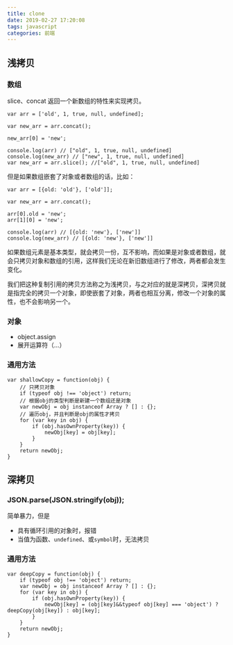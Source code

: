 ```yaml
---
title: clone
date: 2019-02-27 17:20:08
tags: javascript
categories: 前端
---
```

## 浅拷贝

### 数组

slice、concat 返回一个新数组的特性来实现拷贝。

```
var arr = ['old', 1, true, null, undefined];

var new_arr = arr.concat();

new_arr[0] = 'new';

console.log(arr) // ["old", 1, true, null, undefined]
console.log(new_arr) // ["new", 1, true, null, undefined]
var new_arr = arr.slice(); //["old", 1, true, null, undefined]
```
<!-- more -->
但是如果数组嵌套了对象或者数组的话，比如：

```
var arr = [{old: 'old'}, ['old']];

var new_arr = arr.concat();

arr[0].old = 'new';
arr[1][0] = 'new';

console.log(arr) // [{old: 'new'}, ['new']]
console.log(new_arr) // [{old: 'new'}, ['new']]
```

如果数组元素是基本类型，就会拷贝一份，互不影响，而如果是对象或者数组，就会只拷贝对象和数组的引用，这样我们无论在新旧数组进行了修改，两者都会发生变化。

我们把这种复制引用的拷贝方法称之为浅拷贝，与之对应的就是深拷贝，深拷贝就是指完全的拷贝一个对象，即使嵌套了对象，两者也相互分离，修改一个对象的属性，也不会影响另一个。

### 对象

- object.assign
- 展开运算符（...）

### 通用方法

```
var shallowCopy = function(obj) {
    // 只拷贝对象
    if (typeof obj !== 'object') return;
    // 根据obj的类型判断是新建一个数组还是对象
    var newObj = obj instanceof Array ? [] : {};
    // 遍历obj，并且判断是obj的属性才拷贝
    for (var key in obj) {
        if (obj.hasOwnProperty(key)) {
            newObj[key] = obj[key];
        }
    }
    return newObj;
}
```



## 深拷贝

### JSON.parse(JSON.stringify(obj));

简单暴力，但是

- 具有循环引用的对象时，报错
- 当值为函数、`undefined`、或`symbol`时，无法拷贝

### 通用方法

```
var deepCopy = function(obj) {
    if (typeof obj !== 'object') return;
    var newObj = obj instanceof Array ? [] : {};
    for (var key in obj) {
        if (obj.hasOwnProperty(key)) {
            newObj[key] = (obj[key]&&typeof obj[key] === 'object') ? deepCopy(obj[key]) : obj[key];
        }
    }
    return newObj;
}
```


